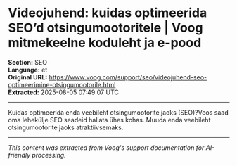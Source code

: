 # Videojuhend: kuidas optimeerida SEO’d otsingumootoritele | Voog mitmekeelne koduleht ja e-pood

**Section:** SEO  
**Language:** et  
**Original URL:** https://www.voog.com/support/seo/videojuhend-seo-optimeerimine-otsingumootorile.html  
**Extracted:** 2025-08-05 07:49:07 UTC

---

Kuidas optimeerida enda veebileht otsingumootorite jaoks (SEO)?Voos saad oma lehekülje SEO seadeid hallata ühes kohas. Muuda enda veebileht otsingumootorite jaoks atraktiivsemaks.

---

*This content was extracted from Voog's support documentation for AI-friendly processing.*
